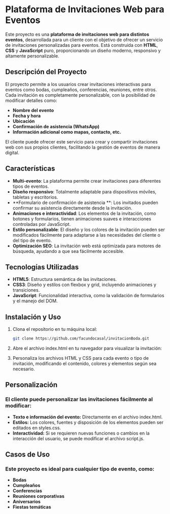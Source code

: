 # Plataforma de Invitaciones Web para Eventos

Este proyecto es una **plataforma de invitaciones web para distintos eventos**, desarrollada para un cliente con el objetivo de ofrecer un servicio de invitaciones personalizadas para eventos. Está construida con **HTML**, **CSS** y **JavaScript** puro, proporcionando un diseño moderno, responsivo y altamente personalizable.

## Descripción del Proyecto

El proyecto permite a los usuarios crear invitaciones interactivas para eventos como bodas, cumpleaños, conferencias, reuniones, entre otros. Cada invitación es completamente personalizable, con la posibilidad de modificar detalles como:

- **Nombre del evento**
- **Fecha y hora**
- **Ubicación**
- **Confirmación de asistencia (WhatsApp)**
- **Información adicional como mapas, contacto, etc.**

El cliente puede ofrecer este servicio para crear y compartir invitaciones web con sus propios clientes, facilitando la gestión de eventos de manera digital.

## Características

- **Multi-evento**: La plataforma permite crear invitaciones para diferentes tipos de eventos.
- **Diseño responsivo**: Totalmente adaptable para dispositivos móviles, tabletas y escritorios.
- **Formulario de confirmación de asistencia **: Los invitados pueden confirmar su asistencia directamente desde la invitación.
- **Animaciones e interactividad**: Los elementos de la invitación, como botones y formularios, tienen animaciones suaves e interacciones controladas por JavaScript.
- **Estilo personalizable**: El diseño y los colores de la invitación pueden ser modificados fácilmente para adaptarse a las necesidades del cliente o del tipo de evento.
- **Optimización SEO**: La invitación web está optimizada para motores de búsqueda, ayudando a que sea fácilmente accesible.

## Tecnologías Utilizadas

- **HTML5**: Estructura semántica de las invitaciones.
- **CSS3**: Diseño y estilos con flexbox y grid, incluyendo animaciones y transiciones.
- **JavaScript**: Funcionalidad interactiva, como la validación de formularios y el manejo del DOM.

## Instalación y Uso

1. Clona el repositorio en tu máquina local:

   ```bash
   git clone https://github.com/facundocasal/invitacionBoda.git
2. Abre el archivo index.html en tu navegador para visualizar la invitación:

3. Personaliza los archivos HTML y CSS para cada evento o tipo de invitación, modificando el contenido, colores y elementos según sea necesario.

## Personalización

### El cliente puede personalizar las invitaciones fácilmente al modificar:

- **Texto e información del evento:** Directamente en el archivo index.html.
- **Estilos:** Los colores, fuentes y disposición de los elementos pueden ser editados en styles.css.
- **Interactividad:** Si se requieren nuevas funciones o cambios en la interacción del usuario, se puede modificar el archivo script.js.

## Casos de Uso

### Este proyecto es ideal para cualquier tipo de evento, como:

- **Bodas**
- **Cumpleaños**
- **Conferencias**
- **Reuniones corporativas**
- **Aniversarios**
- **Fiestas temáticas**
